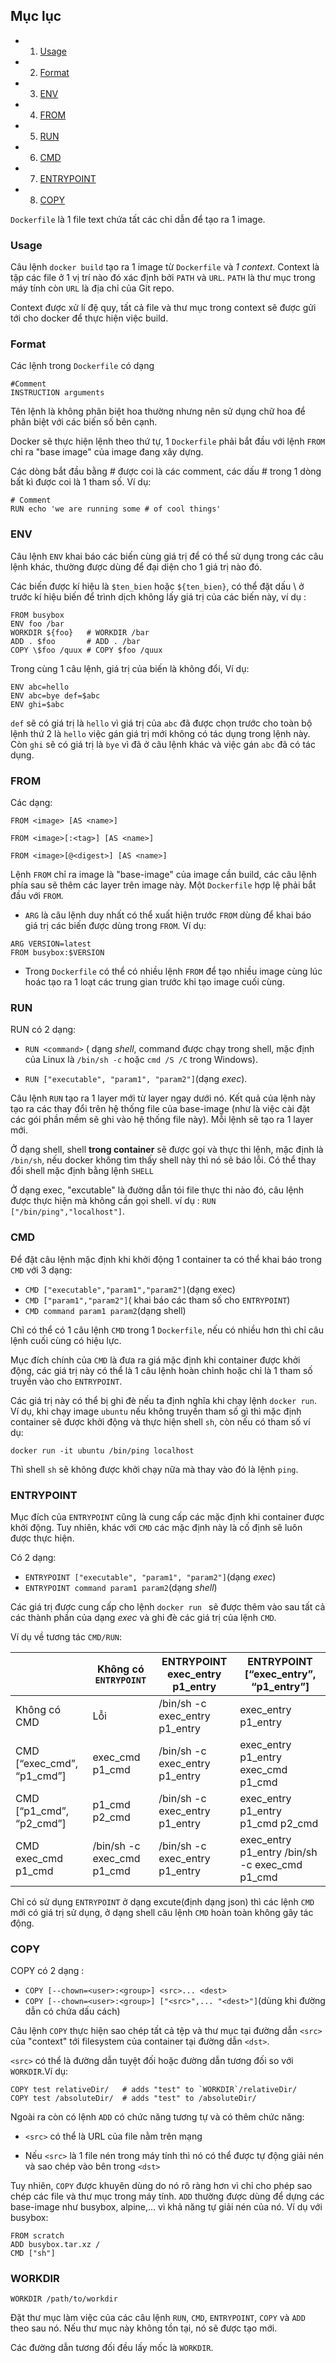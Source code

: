 ## Mục lục
- 1. [Usage](#1)
- 2. [Format](#2)
- 3. [ENV](#3)
- 4. [FROM](#4)
- 5. [RUN](#5)
- 6. [CMD](#6)
- 7. [ENTRYPOINT](#7)
- 8. [COPY](#8)

```Dockerfile``` là 1 file text chứa tất các chỉ dẫn để tạo ra 1 image. 

<a name="1"></a>
### Usage

Câu lệnh ```docker build``` tạo ra 1 image từ ```Dockerfile``` và <i>1 context</i>. Context là tập các file ở 1 vị trí nào đó xác định bởi ```PATH``` và ```URL```. ```PATH``` là thư mục trong máy tính còn ```URL``` là địa chỉ của Git repo. 

Context được xử lí đệ quy, tất cả file và thư mục trong context sẽ được gửi tới cho docker để thực hiện việc build.

<a name="2"></a>
### Format

Các lệnh  trong ```Dockerfile``` có dạng 

```
#Comment
INSTRUCTION arguments
```

Tên lệnh là không phân biệt hoa thường nhưng nên sử dụng chữ hoa để phân biệt với các biến số bên cạnh.

Docker sẽ thực hiện lệnh theo thứ tự, 1 ```Dockerfile``` phải bắt đầu với lệnh ```FROM``` chỉ ra "base image" của image đang xây dựng.

Các dòng bắt đầu bằng # được coi là các comment, các dấu # trong 1 dòng bất kì được coi là 1 tham số. Ví dụ:

```
# Comment
RUN echo 'we are running some # of cool things'
```
### ENV

Câu lệnh ```ENV``` khai báo các biến cùng giá trị để có thể sử dụng trong các câu lệnh khác, thường được dùng để đại diện cho 1 giá trị nào đó. 

Các biến được kí hiệu là ```$ten_bien``` hoặc ```${ten_bien}```, có thể đặt dấu \ ở trước kí hiệu biến để trình dịch không lấy giá trị của các biến này, ví dụ :

```
FROM busybox
ENV foo /bar
WORKDIR ${foo}   # WORKDIR /bar
ADD . $foo       # ADD . /bar
COPY \$foo /quux # COPY $foo /quux
```
Trong cùng 1 câu lệnh, giá trị của biến là không đổi, Ví dụ:

```
ENV abc=hello
ENV abc=bye def=$abc
ENV ghi=$abc
```

```def``` sẽ có giá trị là ```hello``` vì giá trị của ```abc``` đã được chọn trước cho toàn bộ lệnh thứ 2 là ```hello``` việc gán giá trị mới không có tác dụng trong lệnh này. Còn ```ghi``` sẽ có giá trị là ```bye``` vì đã ở câu lệnh khác và việc gán ```abc``` đã có tác dụng.

<a name="4"></a>
### FROM 

Các dạng:

```
FROM <image> [AS <name>]
```

```
FROM <image>[:<tag>] [AS <name>]
```

```
FROM <image>[@<digest>] [AS <name>]
```

Lệnh ```FROM``` chỉ ra image là "base-image" của image cần build, các câu lệnh phía sau sẽ thêm các layer trên image này. Một ```Dockerfile``` hợp lệ phải bắt đầu với ```FROM```.

- ```ARG``` là câu lệnh duy nhất có thể xuất hiện trước ```FROM``` dùng để khai báo giá trị các biến được dùng trong ```FROM```. Ví dụ:

```
ARG VERSION=latest
FROM busybox:$VERSION
```

- Trong ```Dockerfile``` có thể có nhiều lệnh ```FROM``` để tạo nhiều image cùng lúc hoác tạo ra 1 loạt các trung gian trước khi tạo image cuối cùng.

<a name="5"></a>
### RUN 

RUN có 2 dạng:

- ```RUN <command>``` ( dạng <i>shell</i>, command được chạy trong shell, mặc định của Linux là ```/bin/sh -c``` hoặc ```cmd /S /C``` trong Windows).

- ```RUN ["executable", "param1", "param2"]```(dạng <i>exec</i>).

Câu lệnh ```RUN``` tạo ra 1 layer mới từ layer ngay dưới nó. Kết quả của lệnh này tạo ra các thay đổi trên hệ thống file của base-image (như là việc cài đặt các gói phần mềm sẽ ghi vào hệ thống file này). Mỗi lệnh sẽ tạo ra 1 layer mới. 

Ở  dạng shell, shell <b>trong container</b> sẽ được gọi và thực thi lệnh, mặc định là ```/bin/sh```, nếu docker không tìm thấy shell này thì nó sẽ báo lỗi. Có thể thay đổi shell mặc định bằng lệnh ```SHELL```

Ở dạng exec, "excutable" là đường dẫn tói file thực thi nào đó, câu lệnh được thực hiện mà không cần gọi shell. ví dụ : ```RUN ["/bin/ping","localhost"]```.

<a name="6"></a>
### CMD

Để đặt câu lệnh mặc định khi khởi động 1 container ta có thể khai báo trong ```CMD``` với 3 dạng:

- ```CMD ["executable","param1","param2"]```(dạng exec)
- ```CMD ["param1","param2"]```( khai báo các tham số cho ```ENTRYPOINT```)
- ```CMD command param1 param2```(dạng shell)

Chỉ có thể có 1 câu lệnh ```CMD``` trong 1 ```Dockerfile```, nếu có nhiều hơn thì chỉ câu lệnh cuối cùng có hiệu lực.

Mục đích chính của ```CMD``` là đưa ra giá mặc định khi container được khởi động, các giá trị này có thể là 1 câu lệnh hoàn chỉnh hoặc chỉ là 1 tham số truyền vào cho ```ENTRYPOINT```.

Các giá trị này có thể bị ghi đè nếu ta định nghĩa khi chạy lệnh ```docker run```. Ví dụ, khi chạy image ```ubuntu``` nếu không truyền tham số gì thì mặc định container sẽ được khởi động và thực hiện shell ```sh```, còn nếu có tham số ví dụ:

```
docker run -it ubuntu /bin/ping localhost
```

Thì shell ```sh``` sẽ không được khởi chạy nữa mà thay vào đó là lệnh ```ping```.

<a name="7"></a>
### ENTRYPOINT

Mục đích của ```ENTRYPOINT``` cũng là cung cấp các mặc định khi container được khởi động. Tuy nhiên, khác với ```CMD``` các mặc định này là cố định sẽ luôn được thực hiện.

Có 2 dạng:

- ```ENTRYPOINT ["executable", "param1", "param2"]```(dạng <i>exec</i>)
- ```ENTRYPOINT command param1 param2```(dạng <i>shell</i>)

Các giá trị được cung cấp cho lệnh ```docker run ``` sẽ được thêm vào sau tất cả các thành phần của dạng <i>exec</i> và ghi đè các giá trị của lệnh ```CMD```.

Ví dụ về tương tác ```CMD/RUN```:

||Không có ```ENTRYPOINT```|ENTRYPOINT exec_entry p1_entry|ENTRYPOINT [“exec_entry”, “p1_entry”]|
|---|---|---|---|
|Không có CMD|Lỗi|/bin/sh -c exec_entry p1_entry|exec_entry p1_entry|
|CMD [“exec_cmd”, “p1_cmd”]|exec_cmd p1_cmd|/bin/sh -c exec_entry p1_entry|exec_entry p1_entry exec_cmd p1_cmd|
|CMD [“p1_cmd”, “p2_cmd”]|p1_cmd p2_cmd|/bin/sh -c exec_entry p1_entry|exec_entry p1_entry p1_cmd p2_cmd|
|CMD exec_cmd p1_cmd|/bin/sh -c exec_cmd p1_cmd|/bin/sh -c exec_entry p1_entry|exec_entry p1_entry /bin/sh -c exec_cmd p1_cmd|

Chỉ có sử dụng ```ENTRYPOINT``` ở dạng excute(định dạng json) thì các lệnh ```CMD``` mới có giá trị sử dụng, ở dạng shell câu lệnh ```CMD``` hoàn toàn không gây tác động.

<a name="8"></a>
### COPY 

COPY có 2 dạng :
- ```COPY [--chown=<user>:<group>] <src>... <dest>```
- ```COPY [--chown=<user>:<group>] ["<src>",... "<dest>"]```(dùng khi đường dẫn có chứa dấu cách)

Câu lệnh ```COPY``` thực hiện sao chép tất cả tệp và thư mục tại đường dẫn ```<src>``` của "context" tới filesystem của container tại đường dẫn ```<dst>```.

```<src>``` có thể là đường dẫn tuyệt đối hoặc đường dẫn tương đối so với ```WORKDIR```.Ví dụ:

```
COPY test relativeDir/   # adds "test" to `WORKDIR`/relativeDir/
COPY test /absoluteDir/  # adds "test" to /absoluteDir/
```

Ngoài ra còn có lệnh ```ADD``` có chức năng tương tự và có thêm chức năng:

- ```<src>``` có thể là URL của file nằm trên mạng

- Nếu ```<src>``` là 1 file nén trong máy tính thì nó có thể được tự động giải nén và sao chép vào bên trong ```<dst>```

Tuy nhiên, ```COPY``` được khuyên dùng do nó rõ ràng hơn vì chỉ cho phép sao chép các file và thư mục trong máy tính. ```ADD``` thường được dùng để dựng các base-image như busybox, alpine,... vì khả năng tự giải nén của nó. Ví dụ với busybox:

```
FROM scratch
ADD busybox.tar.xz /
CMD ["sh"]
```

<a name="9"></a>
### WORKDIR

```
WORKDIR /path/to/workdir
```

Đặt thư mục làm việc của các câu lệnh ```RUN```, ```CMD```, ```ENTRYPOINT```, ```COPY``` và ```ADD``` theo sau nó. Nếu thư mục này không tồn tại, nó sẽ được tạo mới.

Các đường dẫn tương đối đều lấy mốc là ```WORKDIR```.
